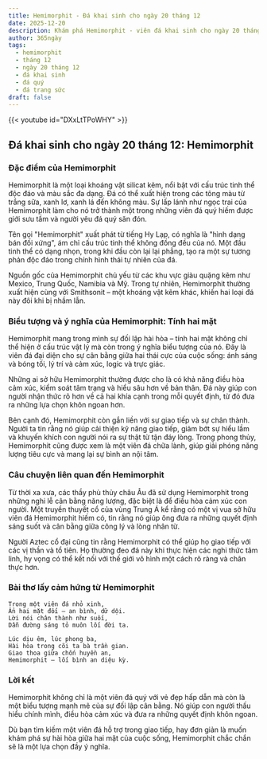 ```yaml
---
title: Hemimorphit - Đá khai sinh cho ngày 20 tháng 12
date: 2025-12-20
description: Khám phá Hemimorphit - viên đá khai sinh cho ngày 20 tháng 12, biểu tượng của Tính hai mặt. Cùng tìm hiểu ý nghĩa sâu sắc của viên đá độc đáo này.
author: 365ngày
tags:
  - hemimorphit
  - tháng 12
  - ngày 20 tháng 12
  - đá khai sinh
  - đá quý
  - đá trang sức
draft: false
---
```


{{< youtube id="DXxLtTPoWHY" >}}

## Đá khai sinh cho ngày 20 tháng 12: Hemimorphit

### Đặc điểm của Hemimorphit

Hemimorphit là một loại khoáng vật silicat kẽm, nổi bật với cấu trúc tinh thể độc đáo và màu sắc đa dạng. Đá có thể xuất hiện trong các tông màu từ trắng sữa, xanh lơ, xanh lá đến không màu. Sự lấp lánh như ngọc trai của Hemimorphit làm cho nó trở thành một trong những viên đá quý hiếm được giới sưu tầm và người yêu đá quý săn đón.

Tên gọi "Hemimorphit" xuất phát từ tiếng Hy Lạp, có nghĩa là "hình dạng bán đối xứng", ám chỉ cấu trúc tinh thể không đồng đều của nó. Một đầu tinh thể có dạng nhọn, trong khi đầu còn lại lại phẳng, tạo ra một sự tương phản độc đáo trong chính hình thái tự nhiên của đá.

Nguồn gốc của Hemimorphit chủ yếu từ các khu vực giàu quặng kẽm như Mexico, Trung Quốc, Namibia và Mỹ. Trong tự nhiên, Hemimorphit thường xuất hiện cùng với Smithsonit – một khoáng vật kẽm khác, khiến hai loại đá này đôi khi bị nhầm lẫn.

### Biểu tượng và ý nghĩa của Hemimorphit: Tính hai mặt

Hemimorphit mang trong mình sự đối lập hài hòa – tính hai mặt không chỉ thể hiện ở cấu trúc vật lý mà còn trong ý nghĩa biểu tượng của nó. Đây là viên đá đại diện cho sự cân bằng giữa hai thái cực của cuộc sống: ánh sáng và bóng tối, lý trí và cảm xúc, logic và trực giác.

Những ai sở hữu Hemimorphit thường được cho là có khả năng điều hòa cảm xúc, kiểm soát tâm trạng và hiểu sâu hơn về bản thân. Đá này giúp con người nhận thức rõ hơn về cả hai khía cạnh trong mỗi quyết định, từ đó đưa ra những lựa chọn khôn ngoan hơn.

Bên cạnh đó, Hemimorphit còn gắn liền với sự giao tiếp và sự chân thành. Người ta tin rằng nó giúp cải thiện kỹ năng giao tiếp, giảm bớt sự hiểu lầm và khuyến khích con người nói ra sự thật từ tận đáy lòng. Trong phong thủy, Hemimorphit cũng được xem là một viên đá chữa lành, giúp giải phóng năng lượng tiêu cực và mang lại sự bình an nội tâm.

### Câu chuyện liên quan đến Hemimorphit

Từ thời xa xưa, các thầy phù thủy châu Âu đã sử dụng Hemimorphit trong những nghi lễ cân bằng năng lượng, đặc biệt là để điều hòa cảm xúc con người. Một truyền thuyết cổ của vùng Trung Á kể rằng có một vị vua sở hữu viên đá Hemimorphit hiếm có, tin rằng nó giúp ông đưa ra những quyết định sáng suốt và cân bằng giữa công lý và lòng nhân từ.

Người Aztec cổ đại cũng tin rằng Hemimorphit có thể giúp họ giao tiếp với các vị thần và tổ tiên. Họ thường đeo đá này khi thực hiện các nghi thức tâm linh, hy vọng có thể kết nối với thế giới vô hình một cách rõ ràng và chân thực hơn.

### Bài thơ lấy cảm hứng từ Hemimorphit

```
Trong một viên đá nhỏ xinh,  
Ẩn hai mặt đối – an bình, dữ dội.  
Lời nói chân thành như suối,  
Dẫn đường sáng tỏ muôn lối đời ta.  

Lúc dịu êm, lúc phong ba,  
Hài hòa trong cõi ta bà trần gian.  
Giao thoa giữa chốn huyền an,  
Hemimorphit – lối bình an diệu kỳ.  
```

### Lời kết

Hemimorphit không chỉ là một viên đá quý với vẻ đẹp hấp dẫn mà còn là một biểu tượng mạnh mẽ của sự đối lập cân bằng. Nó giúp con người thấu hiểu chính mình, điều hòa cảm xúc và đưa ra những quyết định khôn ngoan.

Dù bạn tìm kiếm một viên đá hỗ trợ trong giao tiếp, hay đơn giản là muốn khám phá sự hài hòa giữa hai mặt của cuộc sống, Hemimorphit chắc chắn sẽ là một lựa chọn đầy ý nghĩa.